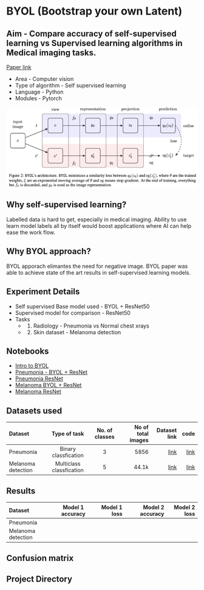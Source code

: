 # BYOL (Bootstrap your own Latent)

## Aim - Compare accuracy of self-supervised learning vs Supervised learning algorithms in Medical imaging tasks. 
[Paper link](https://arxiv.org/abs/2006.07733)


- Area - Computer vision
- Type of algorithm - Self supervised learning
- Language - Python
- Modules - Pytorch

![Architecture design](Images/BYOL_architecture.png)

## Why self-supervised learning?
Labelled data is hard to get, especially in medical imaging. Ability to use learn model labels all by itself would boost applications where AI can help ease the work flow. 

## Why BYOL approach?
BYOL apporach elimantes the need for negative image. BYOL paper was able to achieve state of the art results in self-supervised learning models.

## Experiment Details
- Self supervised Base model used  - BYOL + ResNet50
- Supervised model for comparison  - ResNet50
- Tasks
  - 1. Radiology - Pneumonia vs  Normal chest xrays
  - 2. Skin dataset - Melanoma detection

## Notebooks
- [Intro to BYOL](https://github.com/Amritpal-001/Paper_Implementations/edit/master/self_supervised/BYOL/BYOL_Understanding_model.ipynb)
- [Pneumonia - BYOL + ResNet]()
- [Pneumonia ResNet]()
- [Melanoma BYOL + ResNet]()
- [Melanoma ResNet]()

## Datasets used

| Dataset  | Type of task | No. of classes  | No of total images | Dataset link | code |
| :---         |     :---:      | :---:      |          ---: |   ---: |---: |
|  Pneumonia | Binary classfication  |3  | 5856 | [link](https://www.kaggle.com/paultimothymooney/chest-xray-pneumonia) |  [link]() |
|  Melanoma detection | Multiclass classfication  | 5  | 44.1k | [link](https://www.kaggle.com/cdeotte/jpeg-melanoma-192x192) |  [link]() |


## Results

| Dataset  | Model 1 accuracy | Model 1 loss | Model 2 accuracy | Model 2 loss | 
| :---         |     :---:      |          ---: |   ---: |          ---: |
|  Pneumonia |   |  | | |
|  Melanoma detection | |  | | |


## Confusion matrix


## Project Directory 

